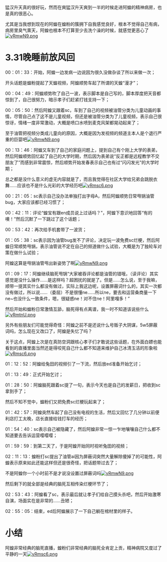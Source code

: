 猛汉升天真的很好玩，然而在爽猛汉升天爽到一半的时候走进阿蝗的精神病房，也是真的很恶心。

尤其是当我想到现在的阿蝗在蝗粉的簇拥下自我感觉良好，根本不觉得自己有病，病房里臭气熏天，阿蝗也根本不打算至少去洗个澡的时候，就感觉更恶心了[![yRmwN9.png](https://z3.ax1x.com/2021/02/18/yRmwN9.png)](https://imgtu.com/i/yRmwN9)

# 3.31晚睡前放风回

00：01：33：开始，阿蝗一边发病一边说因为很久没做杂谈了所以来做一次；

开头话题是蝗粉提起了天蝗视频，阿蝗顺势车起了所谓的天蝗“漫才”；

00：04：49：阿蝗顺势吹了自己一波，表示脚本是自己写的，脚本厚度把天音都惊到了，自己很努力，暗示孝子们赶紧打钱支持一下；

00：05：50：然后阿蝗又跟着sc，车到了自己的视频被油管分类为儿童动画的事情，尽管自己点了这不是儿童视频，但还是被油管分类为了儿童视频，表示自己很惊讶，情绪一度非常激动，大概是喷口水喷到麦克风架都晃动起来了；

至于油管把视频分类成儿童向的原因，大概是因为发视频的频道主本人是个退行严重的巨婴吧[![yRmwN9.png](https://z3.ax1x.com/2021/02/18/yRmwN9.png)](https://imgtu.com/i/yRmwN9)

00：13：46：阿蝗又车到了自己的家庭问题上，提到自己有个刚上大学的表弟，然后阿蝗顺势回忆起了自己的大学时期，然后因为表弟说“反正都是远程教学不交朋友了”而感到非常震惊，然后顺势开始发春表示自己也有过“闪闪发光”的大学时期；

总之都是没什么意义的虚无内容就是了，而且我觉得在社区大学给兄弟会跳脱衣舞……应该也不是什么光彩的大学经历吧[![yRmsc6.png](https://z3.ax1x.com/2021/02/18/yRmsc6.png)](https://imgtu.com/i/yRmsc6)

00：21：05：sc表示自己没办法单独打出字母A，然后阿蝗顺势日常甩锅油管bug，大家应该都已经习惯了；

00：42：11：评论“蝗宝有跟en成员说上过话吗？”，阿蝗下意识地回答“有的噢！”然后沉默了一下跳过了这个话题；

00：53：42：再次给手机套带了一波货；

01：05：38：sc表示因为油管bug发不了评论，决定玩一波免费sc烂梗，然后阿蝗日常顺势甩锅，表示油管说不定在自己的频道做什么试验，大概是为了独轮车对策在做什么试验；

阿蝗这算是甩锅油管甩出新姿势了啊[![yRmwN9.png](https://z3.ax1x.com/2021/02/18/yRmwN9.png)](https://imgtu.com/i/yRmwN9)

01：09：17：阿蝗继续脑死甩锅“大家被吞评论都是油管的错哦，（读评论）其实感觉是没什么操作……是这样吗？超困扰的就是了。但是……怎么说，至于我嘛，顺带一提其实什么都没有做过，实际上我这边呢，设置屏蔽词什么的，其实一次都没有做过，所以说……（委屈）不是很懂ne……所以ne，要去和运营桑商量一下ne~也没什么一致条件，嗯，很疑惑ne！对不住ne！阿里嘎多！”

然后开始和蝗粉日常激情互舔，脑死得有点离谱，我一时不知道该说些什么[![yRmtnU.png](https://z3.ax1x.com/2021/02/18/yRmtnU.png)](https://imgtu.com/i/yRmtnU)

另外有些朋友们可能觉得奇怪：阿蝗之前不是还说什么号贩子大阴谋，5w5屏蔽词吗，怎么现在又改口了，阿蝗是失忆了吗？

关于这点，阿蝗上次是在真防空洞跟核心孝子们才敢说这些话题，在外面白嫖也能看到的直播里面当然还是得咬死自己什么都不知道来维护自己冰清玉洁的形象啦[![yRmsc6.png](https://z3.ax1x.com/2021/02/18/yRmsc6.png)](https://imgtu.com/i/yRmsc6)

01：12：52：阿蝗给兔田的视频引了一下流，然后放ed准备开始乞讨；

01：13：49：正式开始乞讨；

01：28：50：阿蝗脑死跟着sc提了一句，表示今天也是自己的发薪日，把收到sc拿到手了；

然后不知不觉中，蝗粉们又把免费sc烂梗玩起来了；

01：42：57：阿蝗突然车起了自己没有电视的生活，然后又回忆了几分钟以前便利店打工太晚，店长直接给钱打车的经历；

01：54：40：sc表示自己被隐藏了，然后阿蝗非常一惊一乍地嚷嚷自己什么都不知道要去告诉运营嘤嘤嘤；

01：59：59：到第二天了，于是阿蝗开始同时视听兔田的视频；

02：11：13：蝗粉打sc提出了油管ai因为屏蔽词突然大量解除傻掉了的可能性，阿蝗表示原来如此还能这样但还是很奇怪，把话题带过去了；

不是阿蝗你一个小时前不是才说没设置过屏蔽词吗[![yRmwN9.png](https://z3.ax1x.com/2021/02/18/yRmwN9.png)](https://imgtu.com/i/yRmwN9)

然后剩下的就全部是经典的脑死互相传染烂梗环节了；

02：53：43：阿蝗看了sc，表示最后就让孝子们给自己摸头杀吧，然后开始激寒自演，场面实在是非常的……丑陋；

02：55：05：结束，ed后阿蝗展示了一下自己躺在棺材里的样子。

# 小结

阿蝗非常经典的脑死直播，蝗粉们非常经典的脑死全肯定上贡，精神病院又度过了平静的一天[![yRmsc6.png](https://z3.ax1x.com/2021/02/18/yRmsc6.png)](https://imgtu.com/i/yRmsc6)